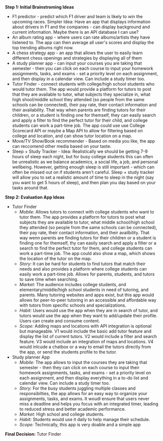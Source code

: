 **Step 1: Initial Brainstroming Ideas**
* F1 predictor - predict which F1 driver and team is likely to win the upcoming races. Simpler Idea: Have an app that displays information about drivers in F1 and the companies - can display background and current information. Maybe there is an API database I can use?
* An album rating app - where users can rate albums/artists they have listened to. The app can then average all user's scores and display the top trending albums right now. 
* A chess strategy app - an app that allows the user to easily learn different chess openings and strategies by displaying all of them
* A study planner app - can input your courses you are taking that semester - then you can click on each course to input your homework assignments, tasks, and exams - set a priority level on each assignment, and then display in a calendar view. Can include a study timer too.
* Tutor Finder -  connect students with college/high school students who would tutor them. The app would provide a platform for tutors to post that they are available to tutor, what subjects they specialize in, what high shool/middle school they attended (so people from the same schools can be connected), their pay rate, their contact information and their availability. That way when parents are finding tutors for their children, or a student is finding one for themself, they can easily search and apply a filter to find the perfect tutor for their child, and college students can work a part-time job. The app could use use College Scorecard API or maybe a Map API to allow for filtering based on college and location, and can show tutor location on a map.
* Move/TV Show/Book recommender - Based on media you like, the app can reccomend other media based on your taste. 
* Sleep + Study Tracker - Idea: Realistically we should be getting 7-9 hours of sleep each night, but for busy college students this can often be unrealistic as we balance academics, a social life, a job, and personal wellbeing. However, getting enough sleep is still important - which can often be missed out on if students aren't careful. Sleep + study tracker will allow you to set a realistic amount of time to sleep in the night (say you want to get 5 hours of sleep), and then plan you day based on your tasks around that.

**Step 2: Evaluation App Ideas**
* Tutor Finder
    * *Mobile:* Allows tutors to connect with college students who want to tutor them. The app provides a platform for tutors to post what subjects they are available to tutor, what middle school/high school they attended (so people from the same schools can be connected), their pay rate, their contact information, and their availbility. That way wenn parents are finding tutors for their children or a student is finding one for themself, thy can easily search and apply a filter or a search to find the perfect tutor for them, and college students can work a part-time job. The app could also show a map, which shows the location of the tutor on the map.
    * *Story:* It can be hard for students to find tutors that match their needs and also provides a platform where college students can easily work a part-time job. Allows for parents, students, and tutors to save time when searching.
    * *Market:* The audience includes college students, and elementary/middle/high school students in need of tutoring, and parents. Many tutoring websites and apps exist, but this app would allows for peer-to-peer tutoring in an accessible and affordable way with tutors from specific schools and specializations. 
    * *Habit:* Users would use the app when they are in search of tutor, and tutors would use the app when they want to add/update their profile. Users can create and consume content.
    * *Scope:* Adding maps and locations with API integration is optional but manageable. V1 would include the basic add tutor feature and display the list of current tutors. V2 would include a filter and search feature. V3 would include an integration of maps and locations. V4 would inlcude a chatbox or a way to email the tutors directly from the app, or send the students profile to the tutor. 
* Study planner App
    * *Mobile:* The app allows to input the courses they are taking that semester - then they can click on each course to input their homework assignments, tasks, and exams - set a priority level on each assignment, and then display everything in a to-do list and calendar view. Can include a study timer too.
    * *Story:* For the busy students juggling multiple classes and responsibilties, the app allows for an easy way to organize your assignments, tasks, and exams. It woudl ensure that users never miss a deadline and helps you focus with an integrated timer, leading to reduced stress and better academic performance.
    * *Market:* High school and college students. 
    * *Habit:* Students would use it daily to help manage their schedule. 
    * *Scope:* Technically, this app is very doable and a simple app 

**Final Decision:** Tutor Finder
